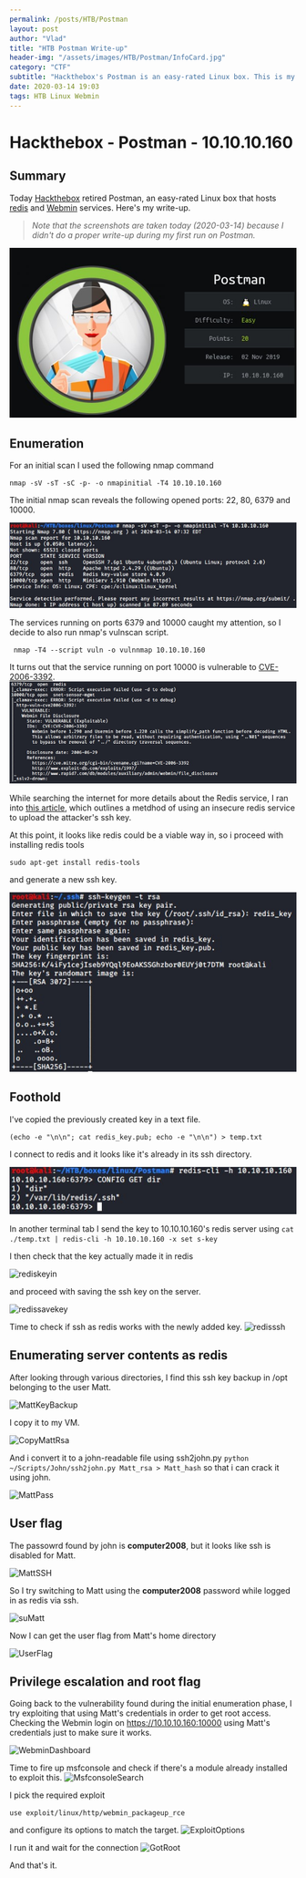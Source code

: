 ```yaml
---
permalink: /posts/HTB/Postman
layout: post
author: "Vlad"
title: "HTB Postman Write-up"
header-img: "/assets/images/HTB/Postman/InfoCard.jpg"
category: "CTF"
subtitle: "Hackthebox's Postman is an easy-rated Linux box. This is my write-up on how to gain access and privilege escalation on it."
date: 2020-03-14 19:03
tags: HTB Linux Webmin
---
```


# Hackthebox - Postman - 10.10.10.160

## Summary
Today [Hackthebox](https://www.hackthebox.eu) retired Postman, an easy-rated Linux box that hosts [redis](https://redis.io/topics/introduction) and [Webmin](https://en.wikipedia.org/wiki/Webmin) services.
Here's my write-up.

>*Note that the screenshots are taken today (2020-03-14) because I didn't do a proper write-up during my first run on Postman.*

![InfoCard](/assets/images/HTB/Postman/InfoCard.jpg)

## Enumeration

For an initial scan I used the following nmap command 
```
nmap -sV -sT -sC -p- -o nmapinitial -T4 10.10.10.160
```
The initial nmap scan reveals the following opened ports: 22, 80, 6379 and 10000.

![nmapinitial](/assets/images/HTB/Postman/nmapinitial.jpg)

The services running on ports 6379 and 10000 caught my attention, so I decide to also run nmap's vulnscan script.

```
 nmap -T4 --script vuln -o vulnnmap 10.10.10.160
```

It turns out that the service running on port 10000 is vulnerable to [CVE-2006-3392](https://cve.mitre.org/cgi-bin/cvename.cgi?name=CVE-2006-3392).
![vulnmap](/assets/images/HTB/Postman/vulnmap.jpg)

While searching the internet for more details about the Redis service, I ran into [this article](https://medium.com/@Victor.Z.Zhu/redis-unauthorized-access-vulnerability-simulation-victor-zhu-ac7a71b2e419), which outlines a metdhod of using an insecure redis service to upload the attacker's ssh key. 

At this point, it looks like redis could be a viable way in, so i proceed with installing redis tools 
```
sudo apt-get install redis-tools
```
and generate a new ssh key.

![rsa_key](/assets/images/HTB/Postman/rsa_key.jpg)

## Foothold

I've copied the previously created key in a text file.
```
(echo -e "\n\n"; cat redis_key.pub; echo -e "\n\n") > temp.txt
``` 
I connect to redis and it looks like it's already in its ssh directory.

![redissshdirconfig](/assets/images/HTB/Postman/redissshdirconfig.jpg)

In another terminal tab I send the key to 10.10.10.160's redis server using 
```cat ./temp.txt | redis-cli -h 10.10.10.160 -x set s-key```

I then check that the key actually made it in redis

![rediskeyin](/assets/images/HTB/Postman/rediskeyin.jpg)

and proceed with saving the ssh key on the server.

![redissavekey](/assets/images/HTB/Postman/redissavekey.jpg)

Time to check if ssh as redis works with the newly added key.
![redisssh](/assets/images/HTB/Postman/redisssh.jpg)

## Enumerating server contents as redis

After looking through various directories, I find this ssh key backup in /opt belonging to the user Matt.

![MattKeyBackup](/assets/images/HTB/Postman/MattKeyBackup.jpg)

I copy it to my VM.

![CopyMattRsa](/assets/images/HTB/Postman/CopyMattRsa.jpg)

And i convert it to a john-readable file using ssh2john.py ```python ~/Scripts/John/ssh2john.py Matt_rsa > Matt_hash```
so that i can crack it using john.

![MattPass](/assets/images/HTB/Postman/MattPass.jpg)

## User flag
The passowrd found by john is __computer2008__, but it looks like ssh is disabled for Matt.

![MattSSH](/assets/images/HTB/Postman/MattSSH.jpg)

So I try switching to Matt using the __computer2008__ password while logged in as redis via ssh.

![suMatt](/assets/images/HTB/Postman/suMatt.jpg)

Now I can get the user flag from Matt's home directory

![UserFlag](/assets/images/HTB/Postman/UserFlag.jpg)

## Privilege escalation and root flag

Going back to the vulnerability found during the initial enumeration phase, I try exploiting that using Matt's credentials in order to get root access.
Checking the Webmin login on https://10.10.10.160:10000 using Matt's credentials just to make sure it works.

![WebminDashboard](/assets/images/HTB/Postman/WebminDashboard.jpg)

Time to fire up msfconsole and check if there's a module already installed to exploit this.
![MsfconsoleSearch](/assets/images/HTB/Postman/MsfconsoleSearch.jpg)

I pick the required exploit 
```
use exploit/linux/http/webmin_packageup_rce
```
and configure its options to match the target.
![ExploitOptions](/assets/images/HTB/Postman/ExploitOptions.jpg)

I run it and wait for the connection
![GotRoot](/assets/images/HTB/Postman/GotRoot.jpg)

And that's it.
